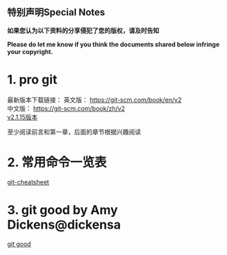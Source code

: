 
## 特别声明Special Notes

**如果您认为以下资料的分享侵犯了您的版权，请及时告知**   

**Please do let me know if you think the documents shared below infringe your copyright.**



# 1. pro git

最新版本下载链接：
英文版： https://git-scm.com/book/en/v2  
中文版： https://git-scm.com/book/zh/v2  
[v2.1.15版本](./refs/progit_v2.1.15.pdf)  

至少阅读前言和第一章，后面的章节根据兴趣阅读

# 2. 常用命令一览表
[git-cheatsheet](./refs/git-cheatsheet.pdf)

# 3. git good by Amy Dickens@dickensa

[git good](./refs/GitGood_Dickensa.pdf)

